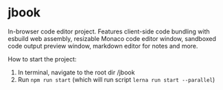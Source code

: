 # jbook
In-browser code editor project. Features client-side code bundling with esbuild web assembly, resizable Monaco code editor window, sandboxed code output preview window, markdown editor for notes and more.

How to start the project:

1. In terminal, navigate to the root dir /jbook
2. Run ```npm run start``` (which will run script ```lerna run start --parallel```)
